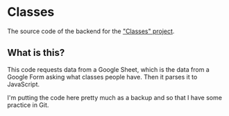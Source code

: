 # Classes
The source code of the backend for the ["Classes" project](https://github.com/richardyi25/richardyi25.github.io/tree/master/classes).

## What is this?

This code requests data from a Google Sheet, which is the data from a Google Form asking what classes people have. Then it parses it to JavaScript.

I'm putting the code here pretty much as a backup and so that I have some practice in Git.
